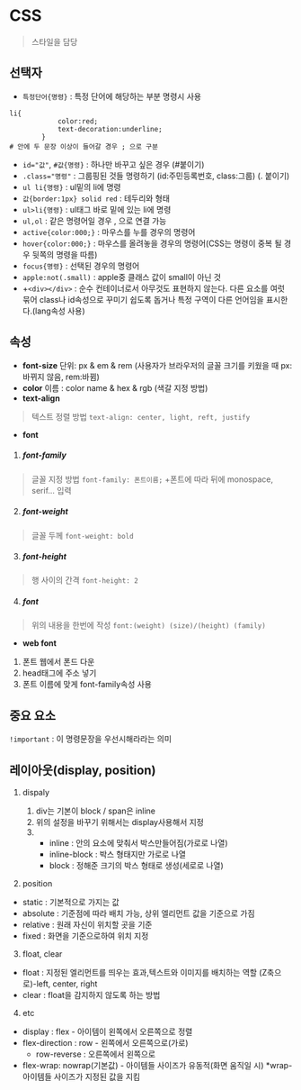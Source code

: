 # CSS
>스타일을 담당

## 선택자
* `특정단어{명령}` : 특정 단어에 해당하는 부분 명령시 사용
```
li{
            color:red;
            text-decoration:underline;
        }
# 안에 두 문장 이상이 들어갈 경우 ; 으로 구분
``` 
* `id="값"`, `#값{명령}` : 하나만 바꾸고 싶은 경우 (#붙이기)
* `.class="명령"` : 그룹핑된 것들 명령하기 (id:주민등록번호, class:그룹) (. 붙이기)
* `ul li{명령}` : ul밑의 li에 명령
* `값{border:1px} solid red` : 테두리와 형태
* `ul>li{명령}` : ul태그 바로 밑에 있는 li에 명령
* `ul,ol` : 같은 명령어일 경우 , 으로 연결 가능
* `active{color:000;}` : 마우스를 누를 경우의 명령어
* `hover{color:000;}` : 마우스를 올려놓을 경우의 명령어(CSS는 명령이 중복 될 경우 뒷쪽의 명령을 따름)
* `focus{명령}` : 선택된 경우의 명령어
* `apple:not(.small)` : apple중 클래스 값이 small이 아닌 것
* +`<div></div>` : 순수 컨테이너로서 아무것도 표현하지 않는다. 다른 요소를 여럿 묶어 class나 id속성으로 꾸미기 쉽도록 돕거나 특정 구역이 다른 언어임을 표시한다.(lang속성 사용)

## 속성
* **font-size**
단위: px & em & rem (사용자가 브라우저의 글꼴 크기를 키웠을 때 px:바뀌지 않음, rem:바뀜)
* **color**
이름 : color name & hex & rgb (색갈 지정 방법)
* **text-align**
>텍스트 정렬 방법
`text-align: center, light, reft, justify`
* **font**
1. ##### font-family
>글꼴 지정 방법
`font-family: 폰트이름;` +폰트에 따라 뒤에 monospace, serif... 입력
2. ##### font-weight
>글꼴 두께
`font-weight: bold`
3. ##### font-height
>행 사이의 간격
`font-height: 2`
4. ##### font
>위의 내용을 한번에 작성
`font:(weight) (size)/(height) (family)`
* **web font**
1. 폰트 웹에서 폰드 다운 
2. head태그에 주소 넣기
3. 폰트 이름에 맞게 font-family속성 사용


## 중요 요소
`!important` : 이 명령문장을 우선시해라라는 의미

## 레이아웃(display, position)
1. dispaly
    1. div는 기본이 block / span은 inline
    2. 위의 설정을 바꾸기 위해서는 display사용해서 지정
    3.  * inline : 안의 요소에 맞춰서 박스만들어짐(가로로 나열)
        * inline-block : 박스 형태지만 가로로 나열
        * block : 정해준 크기의 박스 형태로 생성(세로로 나열)

2. position
 * static : 기본적으로 가지는 값
 * absolute : 기준점에 따라 배치 가능, 상위 엘리먼트 값을 기준으로 가짐
 * relative : 원래 자신이 위치할 곳을 기준
 * fixed : 화면을 기준으로하여 위치 지정

3. float, clear
 * float : 지정된 엘리먼트를 띄우는 효과,텍스트와 이미지를 배치하는 역할 (Z축으로)-left, center, right
 * clear : float을 감지하지 않도록 하는 방법

4. etc
* display : flex - 아이템이 왼쪽에서 오른쪽으로 정렬
* flex-direction : row - 왼쪽에서 오른쪽으로(가로)
    * row-reverse : 오른쪽에서 왼쪽으로
* flex-wrap: nowrap(기본값) - 아이템들 사이즈가 유동적(화면 움직일 시)
    *wrap- 아이템들 사이즈가 지정된 값을 지킴